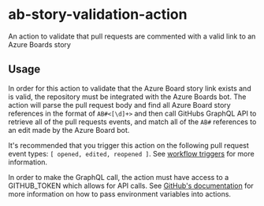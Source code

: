 # ab-story-validation-action
An action to validate that pull requests are commented with a valid link to an Azure Boards story

## Usage

In order for this action to validate that the Azure Board story link exists and is valid, the repository must be integrated with the Azure Boards bot. The action will parse the pull request body and find all Azure Board story references in the format of `AB#<[\d]+>` and then call GitHubs GraphQL API to retrieve all of the pull requests events, and match all of the `AB#` references to an edit made by the Azure Board bot. 

It's recommended that you trigger this action on the following pull request event types: `[ opened, edited, reopened ]`. See [workflow triggers](https://docs.github.com/en/actions/reference/events-that-trigger-workflows) for more information. 

In order to make the GraphQL call, the action must have access to a GITHUB_TOKEN which allows for API calls. See [GitHub's documentation](https://docs.github.com/en/actions/reference/encrypted-secrets#using-encrypted-secrets-in-a-workflow) for more information on how to pass environment variables into actions.
